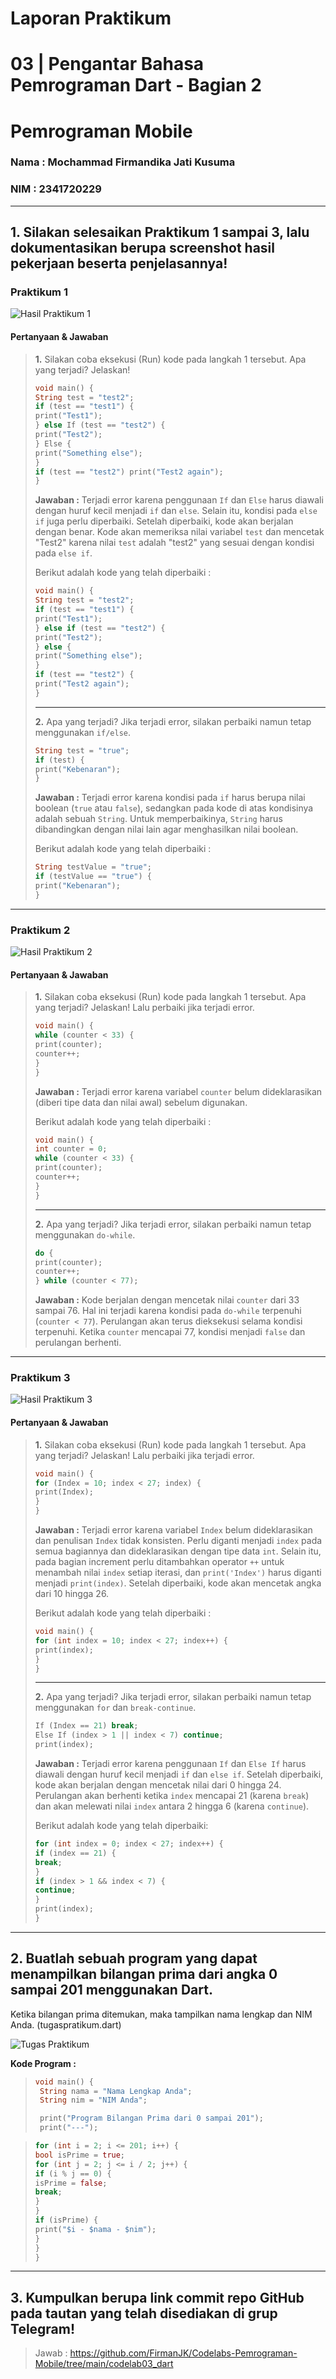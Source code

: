 # Laporan Praktikum

# 03 | Pengantar Bahasa Pemrograman Dart - Bagian 2

# Pemrograman Mobile

### Nama : Mochammad Firmandika Jati Kusuma

### NIM : 2341720229

---

## 1. Silakan selesaikan Praktikum 1 sampai 3, lalu dokumentasikan berupa screenshot hasil pekerjaan beserta penjelasannya!

### Praktikum 1

![Hasil Praktikum 1](img/Praktikum1.JPG)

#### Pertanyaan & Jawaban

> **1.**
> Silakan coba eksekusi (Run) kode pada langkah 1 tersebut. Apa yang terjadi? Jelaskan!
>
> ```dart
> void main() {
> String test = "test2";
> if (test == "test1") {
> print("Test1");
> } else If (test == "test2") {
> print("Test2");
> } Else {
> print("Something else");
> }
> if (test == "test2") print("Test2 again");
> }
> ```
>
> **Jawaban :**
> Terjadi error karena penggunaan `If` dan `Else` harus diawali dengan huruf kecil menjadi `if` dan `else`. Selain itu, kondisi pada `else if` juga perlu diperbaiki. Setelah diperbaiki, kode akan berjalan dengan benar. Kode akan memeriksa nilai variabel `test` dan mencetak "Test2" karena nilai `test` adalah "test2" yang sesuai dengan kondisi pada `else if`.
>
> Berikut adalah kode yang telah diperbaiki :
>
> ```dart
> void main() {
> String test = "test2";
> if (test == "test1") {
> print("Test1");
> } else if (test == "test2") {
> print("Test2");
> } else {
> print("Something else");
> }
> if (test == "test2") {
> print("Test2 again");
> }
> ```
>
> ---
>
> **2.**
> Apa yang terjadi? Jika terjadi error, silakan perbaiki namun tetap menggunakan `if/else`.
>
> ```dart
> String test = "true";
> if (test) {
> print("Kebenaran");
> }
> ```
>
> **Jawaban :**
> Terjadi error karena kondisi pada `if` harus berupa nilai boolean (`true` atau `false`), sedangkan pada kode di atas kondisinya adalah sebuah `String`. Untuk memperbaikinya, `String` harus dibandingkan dengan nilai lain agar menghasilkan nilai boolean.
>
> Berikut adalah kode yang telah diperbaiki :
>
> ```dart
> String testValue = "true";
> if (testValue == "true") {
> print("Kebenaran");
> }
> ```

---

### Praktikum 2

![Hasil Praktikum 2](img/Praktikum2.JPG)

#### Pertanyaan & Jawaban

> **1.**
> Silakan coba eksekusi (Run) kode pada langkah 1 tersebut. Apa yang terjadi? Jelaskan! Lalu perbaiki jika terjadi error.
>
> ```dart
> void main() {
> while (counter < 33) {
> print(counter);
> counter++;
> }
> }
> ```
>
> **Jawaban :**
> Terjadi error karena variabel `counter` belum dideklarasikan (diberi tipe data dan nilai awal) sebelum digunakan.
>
> Berikut adalah kode yang telah diperbaiki :
>
> ```dart
> void main() {
> int counter = 0;
> while (counter < 33) {
> print(counter);
> counter++;
> }
> }
> ```
>
> ---
>
> **2.**
> Apa yang terjadi? Jika terjadi error, silakan perbaiki namun tetap menggunakan `do-while`.
>
> ```dart
> do {
> print(counter);
> counter++;
> } while (counter < 77);
> ```
>
> **Jawaban :**
> Kode berjalan dengan mencetak nilai `counter` dari 33 sampai 76. Hal ini terjadi karena kondisi pada `do-while` terpenuhi (`counter < 77`). Perulangan akan terus dieksekusi selama kondisi terpenuhi. Ketika `counter` mencapai 77, kondisi menjadi `false` dan perulangan berhenti.

---

### Praktikum 3

![Hasil Praktikum 3](img/Praktikum3.JPG)

#### Pertanyaan & Jawaban

> **1.**
> Silakan coba eksekusi (Run) kode pada langkah 1 tersebut. Apa yang terjadi? Jelaskan! Lalu perbaiki jika terjadi error.
>
> ```dart
> void main() {
> for (Index = 10; index < 27; index) {
> print(Index);
> }
> }
> ```
>
> **Jawaban :**
> Terjadi error karena variabel `Index` belum dideklarasikan dan penulisan `Index` tidak konsisten. Perlu diganti menjadi `index` pada semua bagiannya dan dideklarasikan dengan tipe data `int`. Selain itu, pada bagian increment perlu ditambahkan operator `++` untuk menambah nilai `index` setiap iterasi, dan `print('Index')` harus diganti menjadi `print(index)`. Setelah diperbaiki, kode akan mencetak angka dari 10 hingga 26.
>
> Berikut adalah kode yang telah diperbaiki :
>
> ```dart
> void main() {
> for (int index = 10; index < 27; index++) {
> print(index);
> }
> }
> ```
>
> ---
>
> **2.**
> Apa yang terjadi? Jika terjadi error, silakan perbaiki namun tetap menggunakan `for` dan `break-continue`.
>
> ```dart
> If (Index == 21) break;
> Else If (index > 1 || index < 7) continue;
> print(index);
> ```
>
> **Jawaban :**
> Terjadi error karena penggunaan `If` dan `Else If` harus diawali dengan huruf kecil menjadi `if` dan `else if`. Setelah diperbaiki, kode akan berjalan dengan mencetak nilai dari 0 hingga 24. Perulangan akan berhenti ketika `index` mencapai 21 (karena `break`) dan akan melewati nilai `index` antara 2 hingga 6 (karena `continue`).
>
> Berikut adalah kode yang telah diperbaiki:
>
> ```dart
> for (int index = 0; index < 27; index++) {
> if (index == 21) {
> break;
> }
> if (index > 1 && index < 7) {
> continue;
> }
> print(index);
> }
> ```

---

## 2. Buatlah sebuah program yang dapat menampilkan bilangan prima dari angka 0 sampai 201 menggunakan Dart.

Ketika bilangan prima ditemukan, maka tampilkan nama lengkap dan NIM Anda. (tugaspratikum.dart)

![Tugas Praktikum](img/TugasPraktikum.JPG)

**Kode Program :**

> ```dart
> void main() {
>  String nama = "Nama Lengkap Anda";
>  String nim = "NIM Anda";
>
>  print("Program Bilangan Prima dari 0 sampai 201");
>  print("---");

> ``` dart
> for (int i = 2; i <= 201; i++) {
> bool isPrime = true;
> for (int j = 2; j <= i / 2; j++) {
> if (i % j == 0) {
> isPrime = false;
> break;
> }
> }
> if (isPrime) {
> print("$i - $nama - $nim");
> }
> }
> }

---

## 3. Kumpulkan berupa link commit repo GitHub pada tautan yang telah disediakan di grup Telegram!

> Jawab : https://github.com/FirmanJK/Codelabs-Pemrograman-Mobile/tree/main/codelab03_dart
